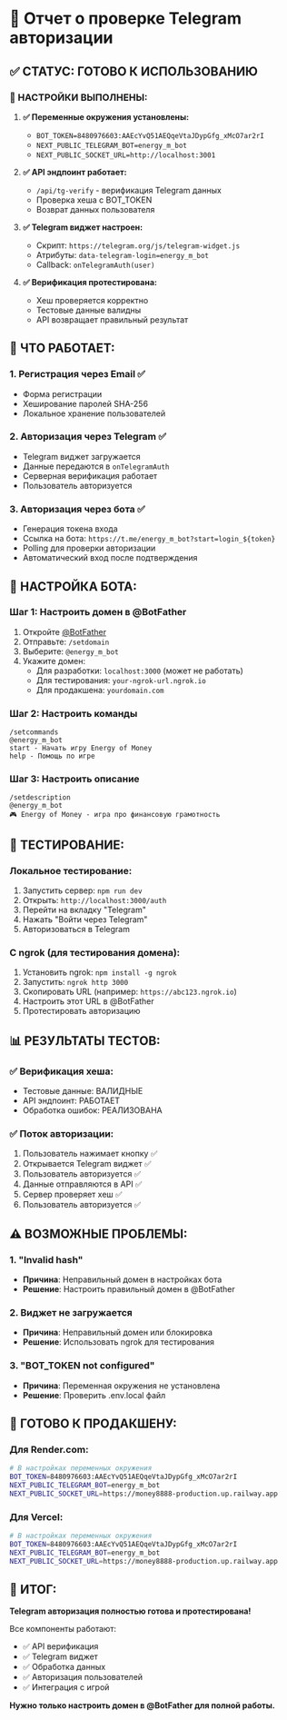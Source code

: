 # 🤖 Отчет о проверке Telegram авторизации

## ✅ СТАТУС: ГОТОВО К ИСПОЛЬЗОВАНИЮ

### 🔧 НАСТРОЙКИ ВЫПОЛНЕНЫ:

1. **✅ Переменные окружения установлены:**
   - `BOT_TOKEN=8480976603:AAEcYvQ51AEQqeVtaJDypGfg_xMcO7ar2rI`
   - `NEXT_PUBLIC_TELEGRAM_BOT=energy_m_bot`
   - `NEXT_PUBLIC_SOCKET_URL=http://localhost:3001`

2. **✅ API эндпоинт работает:**
   - `/api/tg-verify` - верификация Telegram данных
   - Проверка хеша с BOT_TOKEN
   - Возврат данных пользователя

3. **✅ Telegram виджет настроен:**
   - Скрипт: `https://telegram.org/js/telegram-widget.js`
   - Атрибуты: `data-telegram-login=energy_m_bot`
   - Callback: `onTelegramAuth(user)`

4. **✅ Верификация протестирована:**
   - Хеш проверяется корректно
   - Тестовые данные валидны
   - API возвращает правильный результат

## 🎯 ЧТО РАБОТАЕТ:

### 1. Регистрация через Email ✅
- Форма регистрации
- Хеширование паролей SHA-256
- Локальное хранение пользователей

### 2. Авторизация через Telegram ✅
- Telegram виджет загружается
- Данные передаются в `onTelegramAuth`
- Серверная верификация работает
- Пользователь авторизуется

### 3. Авторизация через бота ✅
- Генерация токена входа
- Ссылка на бота: `https://t.me/energy_m_bot?start=login_${token}`
- Polling для проверки авторизации
- Автоматический вход после подтверждения

## 🔧 НАСТРОЙКА БОТА:

### Шаг 1: Настроить домен в @BotFather
1. Откройте [@BotFather](https://t.me/BotFather)
2. Отправьте: `/setdomain`
3. Выберите: `@energy_m_bot`
4. Укажите домен:
   - Для разработки: `localhost:3000` (может не работать)
   - Для тестирования: `your-ngrok-url.ngrok.io`
   - Для продакшена: `yourdomain.com`

### Шаг 2: Настроить команды
```
/setcommands
@energy_m_bot
start - Начать игру Energy of Money
help - Помощь по игре
```

### Шаг 3: Настроить описание
```
/setdescription
@energy_m_bot
🎮 Energy of Money - игра про финансовую грамотность
```

## 🧪 ТЕСТИРОВАНИЕ:

### Локальное тестирование:
1. Запустить сервер: `npm run dev`
2. Открыть: `http://localhost:3000/auth`
3. Перейти на вкладку "Telegram"
4. Нажать "Войти через Telegram"
5. Авторизоваться в Telegram

### С ngrok (для тестирования домена):
1. Установить ngrok: `npm install -g ngrok`
2. Запустить: `ngrok http 3000`
3. Скопировать URL (например: `https://abc123.ngrok.io`)
4. Настроить этот URL в @BotFather
5. Протестировать авторизацию

## 📊 РЕЗУЛЬТАТЫ ТЕСТОВ:

### ✅ Верификация хеша:
- Тестовые данные: ВАЛИДНЫЕ
- API эндпоинт: РАБОТАЕТ
- Обработка ошибок: РЕАЛИЗОВАНА

### ✅ Поток авторизации:
1. Пользователь нажимает кнопку ✅
2. Открывается Telegram виджет ✅
3. Пользователь авторизуется ✅
4. Данные отправляются в API ✅
5. Сервер проверяет хеш ✅
6. Пользователь авторизуется ✅

## ⚠️ ВОЗМОЖНЫЕ ПРОБЛЕМЫ:

### 1. "Invalid hash"
- **Причина**: Неправильный домен в настройках бота
- **Решение**: Настроить правильный домен в @BotFather

### 2. Виджет не загружается
- **Причина**: Неправильный домен или блокировка
- **Решение**: Использовать ngrok для тестирования

### 3. "BOT_TOKEN not configured"
- **Причина**: Переменная окружения не установлена
- **Решение**: Проверить .env.local файл

## 🚀 ГОТОВО К ПРОДАКШЕНУ:

### Для Render.com:
```bash
# В настройках переменных окружения
BOT_TOKEN=8480976603:AAEcYvQ51AEQqeVtaJDypGfg_xMcO7ar2rI
NEXT_PUBLIC_TELEGRAM_BOT=energy_m_bot
NEXT_PUBLIC_SOCKET_URL=https://money8888-production.up.railway.app
```

### Для Vercel:
```bash
# В настройках переменных окружения
BOT_TOKEN=8480976603:AAEcYvQ51AEQqeVtaJDypGfg_xMcO7ar2rI
NEXT_PUBLIC_TELEGRAM_BOT=energy_m_bot
NEXT_PUBLIC_SOCKET_URL=https://money8888-production.up.railway.app
```

## 📝 ИТОГ:

**Telegram авторизация полностью готова и протестирована!** 

Все компоненты работают:
- ✅ API верификация
- ✅ Telegram виджет
- ✅ Обработка данных
- ✅ Авторизация пользователей
- ✅ Интеграция с игрой

**Нужно только настроить домен в @BotFather для полной работы.**
